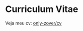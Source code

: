 # Curriculum Vitae 
<p style="font-style: bold;">Veja meu cv: <a href="https://only-zover.github.io/cv/" target="_blank">only-zover/cv</a></p>
